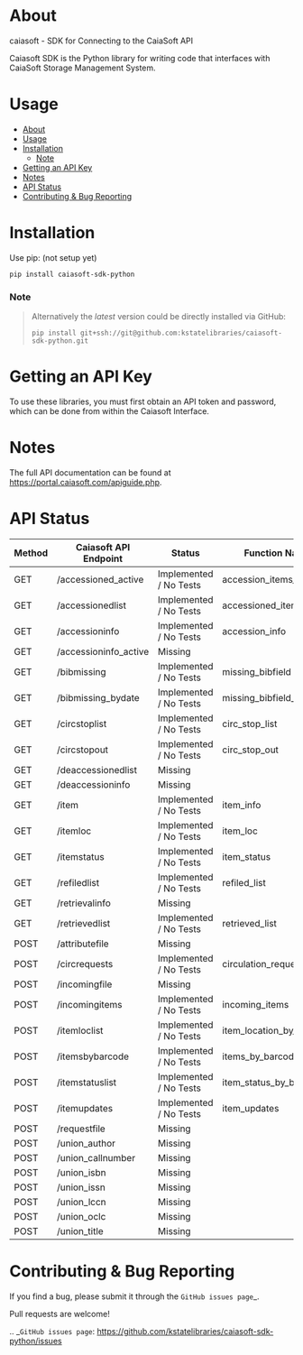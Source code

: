 # About
caiasoft - SDK for Connecting to the CaiaSoft API

Caiasoft SDK is the Python library for writing code that interfaces with CaiaSoft Storage Management System.

# Usage

- [About](#about)
- [Usage](#usage)
- [Installation](#installation)
    - [Note](#note)
- [Getting an API Key](#getting-an-api-key)
- [Notes](#notes)
- [API Status](#api-status)
- [Contributing \& Bug Reporting](#contributing--bug-reporting)

# Installation

Use pip: (not setup yet)

```
pip install caiasoft-sdk-python
```

### Note 
>

>Alternatively the _latest_ version could be directly installed via GitHub:
>```
>pip install git+ssh://git@github.com:kstatelibraries/caiasoft-sdk-python.git
>```

# Getting an API Key


To use these libraries, you must first obtain an API token and password,
which can be done from within the Caiasoft Interface.


# Notes
The full API documentation can be found at https://portal.caiasoft.com/apiguide.php.

# API Status
| Method | Caiasoft API Endpoint |        Status          | Function Name            |
| ------ | --------------------- | ---------------------- | ------------------------ |
| GET    | /accessioned_active   | Implemented / No Tests | accession_items_active   |
| GET    | /accessionedlist      | Implemented / No Tests | accessioned_items        |
| GET    | /accessioninfo        | Implemented / No Tests | accession_info           |
| GET    | /accessioninfo_active | Missing                | |
| GET    | /bibmissing           | Implemented / No Tests | missing_bibfield         |
| GET    | /bibmissing_bydate    | Implemented / No Tests | missing_bibfield_bydate  |
| GET    | /circstoplist         | Implemented / No Tests | circ_stop_list           |
| GET    | /circstopout          | Implemented / No Tests | circ_stop_out            |
| GET    | /deaccessionedlist    | Missing                | |
| GET    | /deaccessioninfo      | Missing                | |
| GET    | /item                 | Implemented / No Tests | item_info                |
| GET    | /itemloc              | Implemented / No Tests | item_loc                 |
| GET    | /itemstatus           | Implemented / No Tests | item_status              |
| GET    | /refiledlist          | Implemented / No Tests | refiled_list             |
| GET    | /retrievalinfo        | Missing                | |
| GET    | /retrievedlist        | Implemented / No Tests | retrieved_list           |
| POST   | /attributefile        | Missing                | |
| POST   | /circrequests         | Implemented / No Tests | circulation_request      |
| POST   | /incomingfile         | Missing                | |
| POST   | /incomingitems        | Implemented / No Tests | incoming_items           |
| POST   | /itemloclist          | Implemented / No Tests | item_location_by_barcode |
| POST   | /itemsbybarcode       | Implemented / No Tests | items_by_barcode         |
| POST   | /itemstatuslist       | Implemented / No Tests | item_status_by_barcodes  |
| POST   | /itemupdates          | Implemented / No Tests | item_updates             |
| POST   | /requestfile          | Missing                | |
| POST   | /union_author         | Missing                |    |
| POST   | /union_callnumber     | Missing                |    |
| POST   | /union_isbn           | Missing                |    |
| POST   | /union_issn           | Missing                |    |
| POST   | /union_lccn           | Missing                |    |
| POST   | /union_oclc           | Missing                |    |
| POST   | /union_title          | Missing                |    |

# Contributing & Bug Reporting

If you find a bug, please submit it through the `GitHub issues page`_.

Pull requests are welcome!

.. _`GitHub issues page`: https://github.com/kstatelibraries/caiasoft-sdk-python/issues
